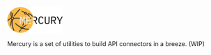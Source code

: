 <img src="https://raw.githubusercontent.com/orestisrodriguez/mercury/master/mercury.svg" width="128" height="60" />

<br />

Mercury is a set of utilities to build API connectors in a breeze. (WIP)
